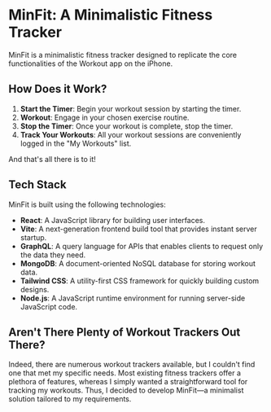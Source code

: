 # MinFit: A Minimalistic Fitness Tracker

MinFit is a minimalistic fitness tracker designed to replicate the core functionalities of the Workout app on the iPhone.

## How Does it Work?

1. **Start the Timer**: Begin your workout session by starting the timer.
2. **Workout**: Engage in your chosen exercise routine.
3. **Stop the Timer**: Once your workout is complete, stop the timer.
4. **Track Your Workouts**: All your workout sessions are conveniently logged in the "My Workouts" list.

And that's all there is to it!

## Tech Stack

MinFit is built using the following technologies:

- **React**: A JavaScript library for building user interfaces.
- **Vite**: A next-generation frontend build tool that provides instant server startup.
- **GraphQL**: A query language for APIs that enables clients to request only the data they need.
- **MongoDB**: A document-oriented NoSQL database for storing workout data.
- **Tailwind CSS**: A utility-first CSS framework for quickly building custom designs.
- **Node.js**: A JavaScript runtime environment for running server-side JavaScript code.

## Aren't There Plenty of Workout Trackers Out There?

Indeed, there are numerous workout trackers available, but I couldn't find one that met my specific needs. Most existing fitness trackers offer a plethora of features, whereas I simply wanted a straightforward tool for tracking my workouts. Thus, I decided to develop MinFit—a minimalist solution tailored to my requirements.
